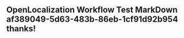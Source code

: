 <properties
ms.topic="hero-topic"
ms.test1="hero-topic"
ms.test2="test"/>

## OpenLocalization Workflow Test MarkDown af389049-5d63-483b-86eb-1cf91d92b954 thanks!
